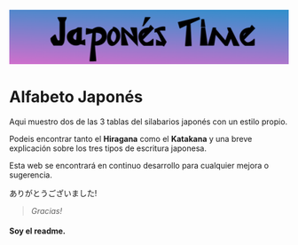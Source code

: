 ![Japonés time](Cabecera.png)
# Alfabeto Japonés

Aqui muestro dos de las 3 tablas del silabarios japonés con un estilo propio.

Podeis encontrar tanto el **Hiragana** como el **Katakana** y una breve explicación sobre los tres tipos de escritura japonesa.

Esta web se encontrará en continuo desarrollo para cualquier mejora o sugerencia.

ありがとうございました!
> _Gracias!_

#### Soy el readme.


